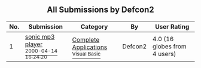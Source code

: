 ﻿<div align="center">

## All Submissions by Defcon2

</div>

No.  | Submission | Category | By   | User Rating
---- | ---------- | -------- | ---- | -----------
1 | [sonic mp3 player<br /><sup>2000-04-14 16:24:20</sup>](https://github.com/Planet-Source-Code/defcon2-sonic-mp3-player__1-7271) | [Complete Applications<br /><sup>Visual Basic</sup>](../ByCategory/complete-applications__1-27.md) | Defcon2 | 4.0 (16 globes from 4 users)
